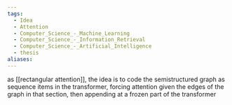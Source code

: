 ```yaml
---
tags:
  - Idea
  - Attention
  - Computer_Science_-_Machine_Learning
  - Computer_Science_-_Information_Retrieval
  - Computer_Science_-_Artificial_Intelligence
  - thesis
aliases:
---
```

as [[rectangular attention]], the idea is to code the semistructured graph as sequence items in the transformer, forcing attention given the edges of the graph in that section, then appending at a frozen part of the transformer